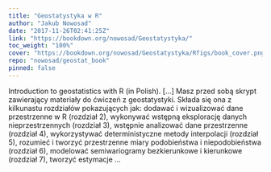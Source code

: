 ```yaml
---
title: "Geostatystyka w R"
author: "Jakub Nowosad"
date: "2017-11-26T02:41:25Z"
link: "https://bookdown.org/nowosad/Geostatystyka/"
toc_weight: "100%"
cover: "https://bookdown.org/nowosad/Geostatystyka/Rfigs/book_cover.png"
repo: "nowosad/geostat_book"
pinned: false
---
```


Introduction to geostatistics with R (in Polish). [...] Masz przed sobą skrypt zawierający materiały do ćwiczeń z geostatystyki. Składa się ona z kilkunastu rozdziałów pokazujących jak: dodawać i wizualizować dane przestrzenne w R (rozdział 2), wykonywać wstępną eksplorację danych nieprzestrzennych (rozdział 3), wstępnie analizować dane przestrzenne (rozdział 4), wykorzystywać deterministyczne metody interpolacji (rozdział 5), rozumieć i tworzyć przestrzenne miary podobieństwa i niepodobieństwa (rozdział 6), modelować semiwariogramy bezkierunkowe i kierunkowe (rozdział 7), tworzyć estymacje ...
